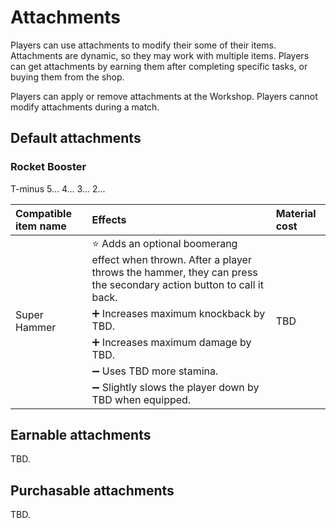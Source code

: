 # Attachments
Players can use attachments to modify their some of their items. Attachments are dynamic, so they may work with multiple items. Players can get attachments by earning them after completing specific tasks, or buying them from the shop. 

Players can apply or remove attachments at the Workshop. Players cannot modify attachments during a match. 

## Default attachments
### Rocket Booster
T-minus 5... 4... 3... 2...

<table>
  <thead>
    <tr>
      <th align="left">Compatible item name</th>
      <th align="left">Effects</th>
      <th align="left">Material cost</th>
    </tr>
  </thead>
  <tbody>
    <tr>
      <td rowspan="5">Super Hammer</td>
      <td>⭐ Adds an optional boomerang effect when thrown. After a player throws the hammer, they can press the secondary action button to call it back.</td>
      <td rowspan="5">TBD</td>
    </tr>
    <tr>
      <td>➕ Increases maximum knockback by TBD.</td>
    </tr>
    <tr>
      <td>➕ Increases maximum damage by TBD.</td>
    </tr>
    <tr>
      <td>➖ Uses TBD more stamina.</td>
    </tr>
    <tr>
      <td>➖ Slightly slows the player down by TBD when equipped.</td>
    </tr>
  </tbody>
</table>

## Earnable attachments
TBD.

## Purchasable attachments
TBD.
